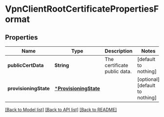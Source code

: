# VpnClientRootCertificatePropertiesFormat


## Properties
Name | Type | Description | Notes
------------ | ------------- | ------------- | -------------
**publicCertData** | **String** | The certificate public data. | [default to nothing]
**provisioningState** | [***ProvisioningState**](ProvisioningState.md) |  | [optional] [default to nothing]


[[Back to Model list]](../README.md#models) [[Back to API list]](../README.md#api-endpoints) [[Back to README]](../README.md)


